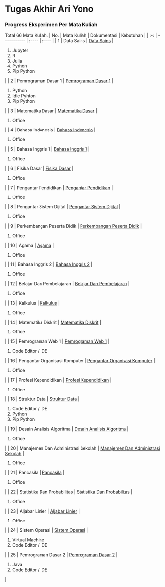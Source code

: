 # Tugas Akhir Ari Yono

### Progress Eksperimen Per Mata Kuliah
Total 66 Mata Kuliah.
| No. | Mata Kuliah | Dokumentasi | Kebutuhan | 
| :-: | ----------- | :---- | :---- |
| 1 | Data Sains | [Data Sains](Dokumentasi/Data_Sains/data_sains.md) | <ol><li>Jupyter</li> <li>R</li> <li>Julia</li> <li>Python</li><li>Pip Python</li></ol> |
| 2 | Pemrograman Dasar 1 | [Pemrograman Dasar 1](Dokumentasi/Pemrograman_Dasar_1/pemdas_1.md) | <ol><li>Python</li><li>Idle Pyhton</li><li>Pip Python</li></ol> |
| 3 | Matematika Dasar | [Matematika Dasar](Dokumentasi/Matematika_Dasar/matematika_dasar.md) | <ol><li>Office</li></ol> |
| 4 | Bahasa Indonesia | [Bahasa Indonesia](Dokumentasi/Bahasa_Indonesia/bahasa_indo.md) | <ol><li>Office</li></ol> |
| 5 | Bahasa Inggris 1 | [Bahasa Inggris 1](Dokumentasi/Bahasa_Inggris_1/bahasa_inggris1.md) | <ol><li>Office</li></ol> |
| 6 | Fisika Dasar | [Fisika Dasar](Dokumentasi/Fisika_Dasar/fisika_dasar.md) | <ol><li>Office</li></ol> |
| 7 | Pengantar Pendidikan | [Pengantar Pendidikan](Dokumentasi/Pengantar_Pendidikan/pengantar_pendidikan.md) | <ol><li>Office</li></ol> |
| 8 | Pengantar Sistem Dijital | [Pengantar Sistem Dijital](Dokumentasi/Pengantar_Sistem_Dijital/pengantar_sistem_dijital.md) | <ol><li>Office</li></ol> |
| 9 | Perkembangan Peserta Didik | [Perkembangan Peserta Didik](Dokumentasi/Perkembangan_Peserta_Didik/perkembangan_peserta_didik.md) | <ol><li>Office</li></ol> |
| 10 | Agama | [Agama](Dokumentasi/Agama/Agama.md) | <ol><li>Office</li></ol> |
| 11 | Bahasa Inggris 2 | [Bahasa Inggris 2](Dokumentasi/Bahasa_Inggris_2/Bahasa_Inggris_2.md) | <ol><li>Office</li></ol> |
| 12 | Belajar Dan Pembelajaran | [Belajar Dan Pembelajaran](Dokumentasi/Belajar_Dan_Pembelajaran/Belajar_Dan_Pembelajaran.md) | <ol><li>Office</li></ol> |
| 13 | Kalkulus | [Kalkulus](Dokumentasi/Kalkulus/Kalkulus.md) | <ol><li>Office</li></ol> |
| 14 | Matematika Diskrit | [Matematika Diskrit](Dokumentasi/Matematika_Diskrit/Matematika_Diskrit.md) | <ol><li>Office</li></ol> |
| 15 | Pemrograman Web 1 | [Pemrograman Web 1](Dokumentasi/Pemrograman_Web_1/Pemrograman_Web_1.md) | <ol><li>Code Editor / IDE</li></ol> |
| 16 | Pengantar Organisasi Komputer | [Pengantar Organisasi Komputer](Dokumentasi/Pengantar_Organisasi_Komputer/Pengantar_Organisasi_Komputer.md) | <ol><li>Office</li></ol> |
| 17 | Profesi Kependidikan | [Profesi Kependidikan](Dokumentasi/Profesi_Kependidikan/Profesi_Kependidikan.md) | <ol><li>Office</li></ol> |
| 18 | Struktur Data | [Struktur Data](Dokumentasi/Struktur_Data/Struktur_Data.md) | <ol><li>Code Editor / IDE</li><li>Python</li><li>Pip Python</li></ol> |
| 19 | Desain Analisis Algoritma | [Desain Analisis Algoritma](Dokumentasi/Desain_Analisis_Algoritma/Desain_Analisis_Algoritma.md) | <ol><li>Office</li></ol> |
| 20 | Manajemen Dan Administrasi Sekolah | [Manajemen Dan Administrasi Sekolah](Dokumentasi/Manajemen_Administrasi_Sekolah/Manajemen_Administrasi_Sekolah.md) | <ol><li>Office</li></ol> |
| 21 | Pancasila | [Pancasila](Dokumentasi/Pancasila/Pancasila.md) | <ol><li>Office</li></ol> |
| 22 | Statistika Dan Probabilitas | [Statistika Dan Probabilitas](Dokumentasi/Statistika_Dan_Probabilitas/Statistika_Dan_Probabilitas.md) | <ol><li>Office</li></ol> |
| 23 | Aljabar Linier | [Aljabar Linier](Dokumentasi/Aljabar_Linier/Aljabar_Linier.md) | <ol><li>Office</li></ol> |
| 24 | Sistem Operasi | [Sistem Operasi](Dokumentasi/Sistem_Operasi/Sistem_Operasi.md) | <ol><li>Virtual Machine</li><li>Code Editor / IDE</li></ol> |
| 25 | Pemrograman Dasar 2 | [Pemrograman Dasar 2](Dokumentasi/Pemrograman_Dasar_2/Pemrograman_Dasar_2.md) | <ol><li>Java</li><li>Code Editor / IDE</li></ol> |







